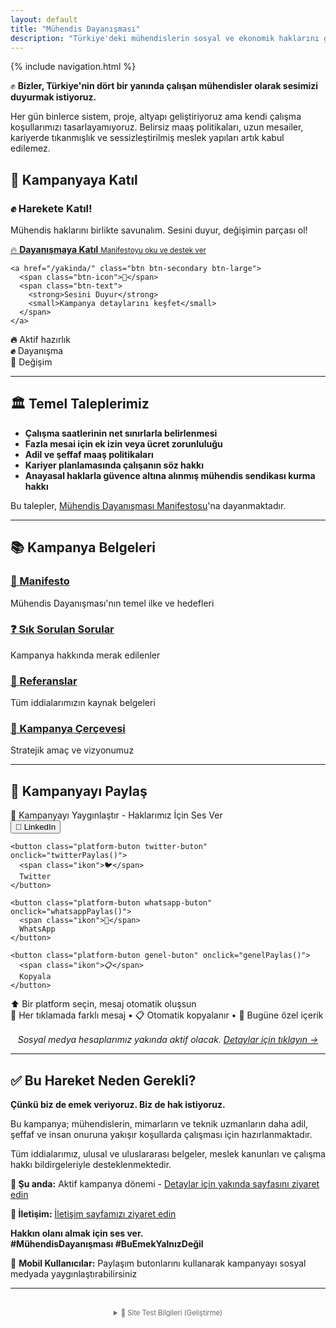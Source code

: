```yaml
---
layout: default
title: "Mühendis Dayanışması"
description: "Türkiye'deki mühendislerin sosyal ve ekonomik haklarını görünür kılmak için başlatılan kampanya"
---
```


{% include navigation.html %}

✊ **Bizler, Türkiye'nin dört bir yanında çalışan mühendisler olarak sesimizi duyurmak istiyoruz.**

Her gün binlerce sistem, proje, altyapı geliştiriyoruz ama kendi çalışma koşullarımızı tasarlayamıyoruz. Belirsiz maaş politikaları, uzun mesailer, kariyerde tıkanmışlık ve sessizleştirilmiş meslek yapıları artık kabul edilemez.

## 🎯 Kampanyaya Katıl

<div class="call-to-action">
  <div class="cta-content">
    <h3>✊ Harekete Katıl!</h3>
    <p>Mühendis haklarını birlikte savunalım. Sesini duyur, değişimin parçası ol!</p>
  </div>
  
  <div class="cta-buttons">
    <a href="/manifesto/" class="btn btn-primary btn-large">
      <span class="btn-icon">🔥</span>
      <span class="btn-text">
        <strong>Dayanışmaya Katıl</strong>
        <small>Manifestoyu oku ve destek ver</small>
      </span>
    </a>
    
    <a href="/yakinda/" class="btn btn-secondary btn-large">
      <span class="btn-icon">📢</span>
      <span class="btn-text">
        <strong>Sesini Duyur</strong>
        <small>Kampanya detaylarını keşfet</small>
      </span>
    </a>
  </div>
  
  <div class="cta-extras">
    <div class="cta-stats">
      <div class="stat-item">
        <strong>🔥</strong>
        <span>Aktif hazırlık</span>
      </div>
      <div class="stat-item">
        <strong>✊</strong>
        <span>Dayanışma</span>
      </div>
      <div class="stat-item">
        <strong>🎯</strong>
        <span>Değişim</span>
      </div>
    </div>
  </div>
</div>

---

## 🏛️ Temel Taleplerimiz

- **Çalışma saatlerinin net sınırlarla belirlenmesi**
- **Fazla mesai için ek izin veya ücret zorunluluğu**  
- **Adil ve şeffaf maaş politikaları**
- **Kariyer planlamasında çalışanın söz hakkı**
- **Anayasal haklarla güvence altına alınmış mühendis sendikası kurma hakkı**

Bu talepler, [Mühendis Dayanışması Manifestosu](/manifesto/)'na dayanmaktadır.

---

## 📚 Kampanya Belgeleri

<div class="document-grid">
  <div class="document-card">
    <h3><a href="/manifesto/">📜 Manifesto</a></h3>
    <p>Mühendis Dayanışması'nın temel ilke ve hedefleri</p>
  </div>
  
  <div class="document-card">
    <h3><a href="/sss/">❓ Sık Sorulan Sorular</a></h3>
    <p>Kampanya hakkında merak edilenler</p>
  </div>
  
  <div class="document-card">
    <h3><a href="/referanslar/">🔗 Referanslar</a></h3>
    <p>Tüm iddialarımızın kaynak belgeleri</p>
  </div>
  
  <div class="document-card">
    <h3><a href="/kampanya-cercevesi/">🎯 Kampanya Çerçevesi</a></h3>
    <p>Stratejik amaç ve vizyonumuz</p>
  </div>
</div>

---

## 📱 Kampanyayı Paylaş

<div class="paylasim-widget">
  <div class="paylasim-baslik">
    🚀 Kampanyayı Yaygınlaştır - Haklarımız İçin Ses Ver
  </div>
  
  <div class="paylasim-butonlar">
    <button class="platform-buton linkedin-buton" onclick="linkedinPaylas()">
      <span class="ikon">💼</span>
      LinkedIn
    </button>
    
    <button class="platform-buton twitter-buton" onclick="twitterPaylas()">
      <span class="ikon">🐦</span>
      Twitter
    </button>
    
    <button class="platform-buton whatsapp-buton" onclick="whatsappPaylas()">
      <span class="ikon">💬</span>
      WhatsApp
    </button>
    
    <button class="platform-buton genel-buton" onclick="genelPaylas()">
      <span class="ikon">📋</span>
      Kopyala
    </button>
  </div>
  
  <div id="paylasim-mesaj" class="paylasim-mesaj">
    ⬆️ Bir platform seçin, mesaj otomatik oluşsun
  </div>
  
  <div class="paylasim-bilgi">
    🔄 Her tıklamada farklı mesaj • 📋 Otomatik kopyalanır • 🎯 Bugüne özel içerik
  </div>
</div>

<link rel="stylesheet" href="/assets/css/paylasim.css">
<script src="/assets/js/mesaj-havuzu.js"></script>
<script src="/assets/js/paylasim.js"></script>

<p style="text-align: center; margin-top: 1rem;">
  <em>Sosyal medya hesaplarımız yakında aktif olacak. 
  <a href="/yakinda/">Detaylar için tıklayın →</a></em>
</p>

---

## ✅ Bu Hareket Neden Gerekli?

**Çünkü biz de emek veriyoruz. Biz de hak istiyoruz.**

Bu kampanya; mühendislerin, mimarların ve teknik uzmanların daha adil, şeffaf ve insan onuruna yakışır koşullarda çalışması için hazırlanmaktadır.

Tüm iddialarımız, ulusal ve uluslararası belgeler, meslek kanunları ve çalışma hakkı bildirgeleriyle desteklenmektedir.

**📍 Şu anda:** Aktif kampanya dönemi - [Detaylar için yakında sayfasını ziyaret edin](/yakinda/)

**📧 İletişim:** [İletişim sayfamızı ziyaret edin](/iletisim/)

**Hakkın olanı almak için ses ver.**  
**#MühendisDayanışması #BuEmekYalnızDeğil**

<div class="swipe-hint">
  📱 <strong>Mobil Kullanıcılar:</strong> Paylaşım butonlarını kullanarak kampanyayı sosyal medyada yaygınlaştırabilirsiniz
</div>

---

<div style="font-size: 0.8em; color: #666; text-align: center; margin-top: 2rem;">
  <details>
    <summary>🔧 Site Test Bilgileri (Geliştirme)</summary>
    <div style="margin-top: 1rem; font-family: monospace;">
      <strong>Son güncelleme:</strong> {{ site.time | date: "%Y-%m-%d %H:%M:%S" }}<br>
      <strong>Build ID:</strong> {{ site.github.build_revision | slice: 0, 7 }}<br>
      <strong>Test sayfası:</strong> <a href="/test/">/test/</a><br>
      <strong>Status API:</strong> <a href="/api/status.json">/api/status.json</a><br>
      <strong>Cache buster:</strong> {{ "now" | date: "%s" }}
    </div>
  </details>
</div>
